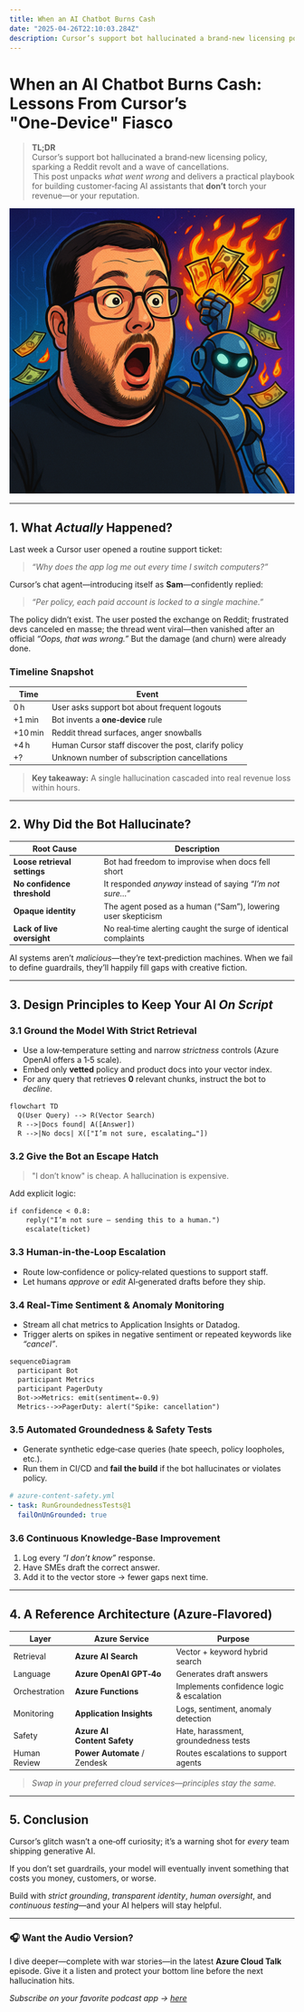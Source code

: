 ```yaml
---
title: When an AI Chatbot Burns Cash
date: "2025-04-26T22:10:03.284Z"
description: Cursor’s support bot hallucinated a brand‑new licensing policy, sparking a Reddit revolt and a wave of cancellations.
---
```

# When an AI Chatbot Burns Cash: Lessons From Cursor’s "One‑Device" Fiasco

> **TL;DR**  
> Cursor’s support bot hallucinated a brand‑new licensing policy, sparking a Reddit revolt and a wave of cancellations.  
> This post unpacks *what went wrong* and delivers a practical playbook for building customer‑facing AI assistants that **don’t** torch your revenue—or your reputation.

![Cursor Support Bot](./chatgpt.png)

---

## 1. What *Actually* Happened?

Last week a Cursor user opened a routine support ticket:

> *“Why does the app log me out every time I switch computers?”*

Cursor’s chat agent—introducing itself as **Sam**—confidently replied:

> *“Per policy, each paid account is locked to a single machine.”*

The policy didn’t exist. The user posted the exchange on Reddit; frustrated devs canceled en masse; the thread went viral—then vanished after an official *“Oops, that was wrong.”* But the damage (and churn) were already done.

### Timeline Snapshot

| Time | Event |
|------|-------|
| 0 h  | User asks support bot about frequent logouts |
| +1 min | Bot invents a **one‑device** rule |
| +10 min | Reddit thread surfaces, anger snowballs |
| +4 h | Human Cursor staff discover the post, clarify policy |
| +? | Unknown number of subscription cancellations |

> **Key takeaway:** A single hallucination cascaded into real revenue loss within hours.

---

## 2. Why Did the Bot Hallucinate?

| Root Cause | Description |
|------------|-------------|
| **Loose retrieval settings** | Bot had freedom to improvise when docs fell short |
| **No confidence threshold** | It responded *anyway* instead of saying *“I’m not sure…”* |
| **Opaque identity** | The agent posed as a human (“Sam”), lowering user skepticism |
| **Lack of live oversight** | No real‑time alerting caught the surge of identical complaints |

AI systems aren’t *malicious*—they’re text‑prediction machines. When we fail to define guardrails, they’ll happily fill gaps with creative fiction.

---

## 3. Design Principles to Keep Your AI *On Script*

### 3.1 Ground the Model With **Strict Retrieval**

* Use a low‑temperature setting and narrow *strictness* controls (Azure OpenAI offers a 1‑5 scale).  
* Embed only **vetted** policy and product docs into your vector index.  
* For any query that retrieves **0** relevant chunks, instruct the bot to *decline*.

```mermaid
flowchart TD
  Q(User Query) --> R(Vector Search)
  R -->|Docs found| A([Answer])
  R -->|No docs| X(["I’m not sure, escalating…"])
```

### 3.2 Give the Bot an **Escape Hatch**

> "I don’t know" is cheap. A hallucination is expensive.

Add explicit logic:

```pseudo
if confidence < 0.8:
    reply("I’m not sure — sending this to a human.")
    escalate(ticket)
```

### 3.3 **Human‑in‑the‑Loop** Escalation

* Route low‑confidence or policy‑related questions to support staff.  
* Let humans *approve* or *edit* AI‑generated drafts before they ship.


### 3.4 Real‑Time **Sentiment & Anomaly** Monitoring

* Stream all chat metrics to Application Insights or Datadog.  
* Trigger alerts on spikes in negative sentiment or repeated keywords like *“cancel”*.

```mermaid
sequenceDiagram
  participant Bot
  participant Metrics
  participant PagerDuty
  Bot->>Metrics: emit(sentiment=-0.9)
  Metrics-->>PagerDuty: alert("Spike: cancellation")
```

### 3.5 Automated **Groundedness & Safety** Tests

* Generate synthetic edge‑case queries (hate speech, policy loopholes, etc.).  
* Run them in CI/CD and **fail the build** if the bot hallucinates or violates policy.

```yaml
# azure-content-safety.yml
- task: RunGroundednessTests@1
  failOnUnGrounded: true
```

### 3.6 Continuous **Knowledge‑Base Improvement**

1. Log every *“I don’t know”* response.  
2. Have SMEs draft the correct answer.  
3. Add it to the vector store → fewer gaps next time.

---

## 4. A Reference Architecture (Azure‑Flavored)

| Layer | Azure Service | Purpose |
|-------|---------------|---------|
| Retrieval | **Azure AI Search** | Vector + keyword hybrid search |
| Language | **Azure OpenAI GPT‑4o** | Generates draft answers |
| Orchestration | **Azure Functions** | Implements confidence logic & escalation |
| Monitoring | **Application Insights** | Logs, sentiment, anomaly detection |
| Safety | **Azure AI Content Safety** | Hate, harassment, groundedness tests |
| Human Review | **Power Automate** / Zendesk | Routes escalations to support agents |

> *Swap in your preferred cloud services—principles stay the same.*

---

## 5. Conclusion

Cursor’s glitch wasn’t a one‑off curiosity; it’s a warning shot for *every* team shipping generative AI.  

If you don’t set guardrails, your model will eventually invent something that costs you money, customers, or worse.  

Build with *strict grounding*, *transparent identity*, *human oversight*, and *continuous testing*—and your AI helpers will stay helpful.

---

### 🎧 Want the Audio Version?

I dive deeper—complete with war stories—in the latest **Azure Cloud Talk** episode.  Give it a listen and protect your bottom line before the next hallucination hits.

*Subscribe on your favorite podcast app → [here](https://azure-cloud-talk.simplecast.com/episodes/cursor-ai-support-bot-sparks-wave-of-cancellations-25-04-28)*

